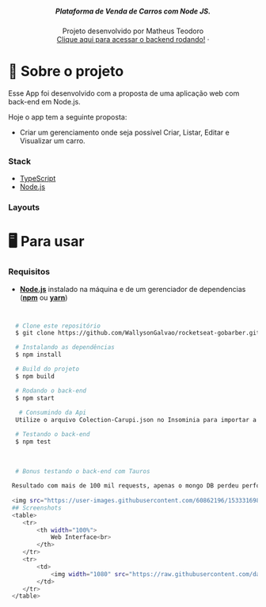 <p align="center">

  <h5 align="center">Plataforma de Venda de Carros com  Node JS.</h5>

  <p align="center">
    Projeto desenvolvido por Matheus Teodoro
    <br />
    <a href="https://carupi.herokuapp.com/cars">Clique aqui para acessar o backend rodando!</a>
    ·
 
  </p>
</p>

# 🎵 Sobre o projeto

Esse App foi desenvolvido com a proposta de uma aplicação web com back-end em Node.js.

Hoje o app tem a seguinte proposta:

- Criar um gerenciamento onde seja possível Criar, Listar, Editar e Visualizar um
  carro.

### Stack

- [TypeScript](https://www.typescriptlang.org/)
- [Node.js](https://nodejs.org/en/)

### Layouts

# 🖥️ Para usar

### Requisitos

- **[Node.js](https://nodejs.org/en/)** instalado na máquina e de um gerenciador de dependencias (**[npm](https://www.npmjs.com/)** ou **[yarn](https://yarnpkg.com/)**)

```sh

```

```sh

  # Clone este repositório
  $ git clone https://github.com/WallysonGalvao/rocketseat-gobarber.git

  # Instalando as dependências
  $ npm install

  # Build do projeto
  $ npm build

  # Rodando o back-end
  $ npm start
  
   # Consumindo da Api
  Utilize o arquivo Colection-Carupi.json no Insominia para importar a Colection da Api

  # Testando o back-end
  $ npm test
  
  
  
  # Bonus testando o back-end com Tauros
 
 Resultado com mais de 100 mil requests, apenas o mongo DB perdeu performace por estar em um plano free ;)
 
 <img src="https://user-images.githubusercontent.com/60862196/153331698-456396bc-11d2-41cc-ba7b-7a81da25cd00.png">
 ## Screenshots
 <table>
	<tr>
		<th width="100%">
			Web Interface<br>
		</th>
	</tr>
	<tr>
		<td>
			<img width="1080" src="https://raw.githubusercontent.com/danielnegrisolibatista/be-the-hero/master/screenshots/web.gif">
		</td>
	</tr>
 </table>
